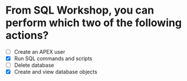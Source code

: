 # From SQL Workshop, you can perform which two of the following actions?

- [ ] Create an APEX user
- [x] Run SQL commands and scripts
- [ ] Delete database
- [x] Create and view database objects
